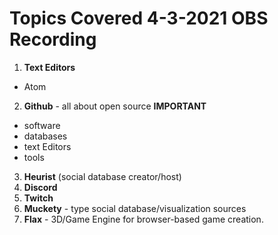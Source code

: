 # Topics Covered 4-3-2021 OBS Recording

1. **Text Editors**
  - Atom
2. **Github** - all about open source **IMPORTANT**
  - software
  - databases
  - text Editors
  - tools
3. **Heurist** (social database creator/host)
4. **Discord**
5. **Twitch**
6. **Muckety** - type social database/visualization sources
7. **Flax** - 3D/Game Engine for browser-based game creation.
